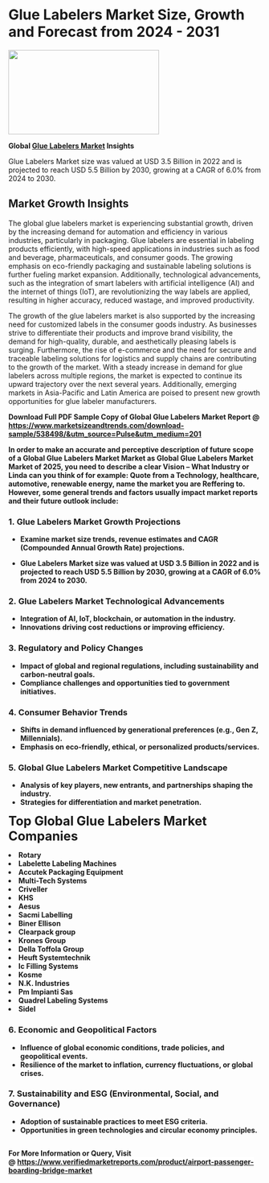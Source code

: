 <H1>Glue Labelers Market Size, Growth and Forecast from 2024 - 2031</H1><img class="aligncenter size-medium wp-image-584254" src="https://thirdeyenews.in/wp-content/uploads/2024/09/Global-Market-Research-300x168.jpeg" alt="" width="300" height="168" /><p><strong>Global&nbsp;<a href="https://www.marketsizeandtrends.com/download-sample/538498/&amp;utm_source=Pulse&amp;utm_medium=201">Glue Labelers Market</a> Insights</strong></p><p>Glue Labelers Market size was valued at USD 3.5 Billion in 2022 and is projected to reach USD 5.5 Billion by 2030, growing at a CAGR of 6.0% from 2024 to 2030.</p><p><h2>Market Growth Insights</h2> <p>The global glue labelers market is experiencing substantial growth, driven by the increasing demand for automation and efficiency in various industries, particularly in packaging. Glue labelers are essential in labeling products efficiently, with high-speed applications in industries such as food and beverage, pharmaceuticals, and consumer goods. The growing emphasis on eco-friendly packaging and sustainable labeling solutions is further fueling market expansion. Additionally, technological advancements, such as the integration of smart labelers with artificial intelligence (AI) and the internet of things (IoT), are revolutionizing the way labels are applied, resulting in higher accuracy, reduced wastage, and improved productivity.</p> <p><strong></strong></p> <p>The growth of the glue labelers market is also supported by the increasing need for customized labels in the consumer goods industry. As businesses strive to differentiate their products and improve brand visibility, the demand for high-quality, durable, and aesthetically pleasing labels is surging. Furthermore, the rise of e-commerce and the need for secure and traceable labeling solutions for logistics and supply chains are contributing to the growth of the market. With a steady increase in demand for glue labelers across multiple regions, the market is expected to continue its upward trajectory over the next several years. Additionally, emerging markets in Asia-Pacific and Latin America are poised to present new growth opportunities for glue labeler manufacturers.</p> <p><strong></p><p><span class=""><strong>Download Full PDF Sample Copy of Global Glue Labelers Market Report</strong> @ <a href="https://www.marketsizeandtrends.com/download-sample/538498/&amp;utm_source=Pulse&amp;utm_medium=201" target="_blank">https://www.marketsizeandtrends.com/download-sample/538498/&amp;utm_source=Pulse&amp;utm_medium=201</a></span></p><p>In order to make an accurate and perceptive description of future scope of a Global&nbsp;Glue Labelers Market Market as Global&nbsp;Glue Labelers Market Market of 2025, you need to describe a clear Vision &ndash; What Industry or Linda can you think of for example: Quote from a Technology, healthcare, automotive, renewable energy, name the market you are Reffering to. However, some general trends and factors usually impact market reports and their future outlook include:</p><h3>1.&nbsp;<strong>Glue Labelers Market Growth Projections</strong></h3><ul><li>Examine market size trends, revenue estimates and CAGR (Compounded Annual Growth Rate) projections.</li><li><p>Glue Labelers Market size was valued at USD 3.5 Billion in 2022 and is projected to reach USD 5.5 Billion by 2030, growing at a CAGR of 6.0% from 2024 to 2030.</p></li></ul><h3>2.&nbsp;<strong>Glue Labelers Market Technological Advancements</strong></h3><ul><li>Integration of AI, IoT, blockchain, or automation in the industry.</li><li>Innovations driving cost reductions or improving efficiency.</li></ul><h3>3.&nbsp;<strong>Regulatory and Policy Changes</strong></h3><ul><li>Impact of global and regional regulations, including sustainability and carbon-neutral goals.</li><li>Compliance challenges and opportunities tied to government initiatives.</li></ul><h3>4.&nbsp;<strong>Consumer Behavior Trends</strong></h3><ul><li>Shifts in demand influenced by generational preferences (e.g., Gen Z, Millennials).</li><li>Emphasis on eco-friendly, ethical, or personalized products/services.</li></ul><h3>5.&nbsp;<strong>Global Glue Labelers Market Competitive Landscape</strong></h3><ul><li>Analysis of key players, new entrants, and partnerships shaping the industry.</li><li>Strategies for differentiation and market penetration.</li></ul><p data-pm-slice="1 1 []"><span style="color: inherit; font-family: inherit; font-size: 25px;">Top Global Glue Labelers Market Companies</span></p><div class="" data-test-id=""><p><li>Rotary</li><li> Labelette Labeling Machines</li><li> Accutek Packaging Equipment</li><li> Multi-Tech Systems</li><li> Criveller</li><li> KHS</li><li> Aesus</li><li> Sacmi Labelling</li><li> Biner Ellison</li><li> Clearpack group</li><li> Krones Group</li><li> Della Toffola Group</li><li> Heuft Systemtechnik</li><li> Ic Filling Systems</li><li> Kosme</li><li> N.K. Industries</li><li> Pm Impianti Sas</li><li> Quadrel Labeling Systems</li><li> Sidel</li></p></div><h3>6.&nbsp;<strong>Economic and Geopolitical Factors</strong></h3><ul><li>Influence of global economic conditions, trade policies, and geopolitical events.</li><li>Resilience of the market to inflation, currency fluctuations, or global crises.</li></ul><h3>7.&nbsp;<strong>Sustainability and ESG (Environmental, Social, and Governance)</strong></h3><ul><li>Adoption of sustainable practices to meet ESG criteria.</li><li>Opportunities in green technologies and circular economy principles.</li></ul><h2><strong style="font-size: 14px;">For More Information or Query, Visit @&nbsp;</strong><a style="background-color: #ffffff; font-size: 14px;" href="https://www.marketsizeandtrends.com/report/glue-labelers-market/" target="_blank">https://www.verifiedmarketreports.com/product/airport-passenger-boarding-bridge-market</a></h2>